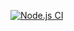 [![Node.js CI](https://github.com/NonkululekoNooi/buhles-salon/actions/workflows/node.js.yml/badge.svg)](https://github.com/NonkululekoNooi/buhles-salon/actions/workflows/node.js.yml)